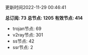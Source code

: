 更新时间2022-11-29 00:46:41

**总订阅: 73**
**总节点: 1205**
**有效节点: 414**
- trojan节点: 69
- v2ray节点: 301
- ss节点: 42
- ssr节点: 2

